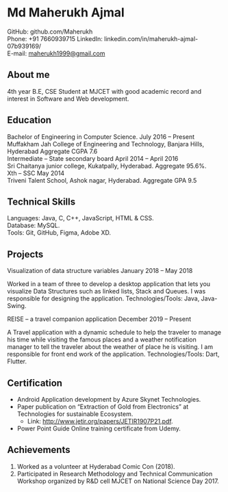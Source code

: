 # Md Maherukh Ajmal 


GitHub: github.com/Maherukh               
Phone: +91 7660939715 
LinkedIn: linkedin.com/in/maherukh-ajmal-07b939169/           
E-mail: maherukh1999@gmail.com 

 
## About me 
4th year B.E, CSE Student at MJCET with good academic record and interest in Software and Web development. 

 
## Education   
Bachelor of Engineering in Computer Science.              July 2016 – Present    
Muffakham Jah College of Engineering and Technology, Banjara Hills, Hyderabad     Aggregate CGPA 7.6       
 Intermediate – State secondary board         April 2014 – April 2016    
Sri Chaitanya junior college, Kukatpally, Hyderabad.    Aggregate 95.6%.        
Xth – SSC           May 2014    
Triveni Talent School, Ashok nagar, Hyderabad.    Aggregate GPA 9.5 
 
 
## Technical Skills 
Languages: Java, C, C++, JavaScript, HTML & CSS.    
Database: MySQL.    
Tools: Git, GitHub, Figma, Adobe XD. 
 
 
## Projects  
Visualization of data structure variables       January 2018 – May 2018 

Worked in a team of three to develop a desktop application that lets you visualize Data Structures such as linked lists, Stack and Queues.  I was responsible for designing the application.  Technologies/Tools: Java, Java-Swing. 
 
REISE – a travel companion application         December 2019 – Present 

A Travel application with a dynamic schedule to help the traveler to manage his time while visiting the famous places and a weather notification manager to tell the traveler about the weather of place he is visiting. I am responsible for front end work of the application.  Technologies/Tools: Dart, Flutter. 
 
 
## Certification  
* Android Application development by Azure Skynet Technologies.  
* Paper publication on “Extraction of Gold from Electronics” at Technologies for sustainable Ecosystem.  
  * Link: http://www.jetir.org/papers/JETIR1907P21.pdf.
* Power Point Guide Online training certificate from Udemy. 
 
 
## Achievements 
1. Worked as a volunteer at Hyderabad Comic Con (2018). 
2. Participated in Research Methodology and Technical Communication Workshop organized by R&D cell MJCET on National Science Day 2017.
